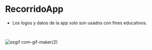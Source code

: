# RecorridoApp
- Los logos y datos de la app solo son usados con fines educativos.
</br>

![ezgif com-gif-maker(2)](https://user-images.githubusercontent.com/95819756/164551809-cfe40b98-2dd0-41f6-b754-a5c223bbc1d7.gif)
